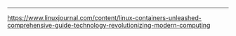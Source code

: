 ___
https://www.linuxjournal.com/content/linux-containers-unleashed-comprehensive-guide-technology-revolutionizing-modern-computing